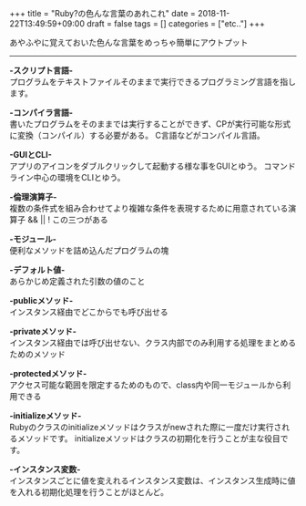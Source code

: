 +++
title = "Ruby?の色んな言葉のあれこれ"
date = 2018-11-22T13:49:59+09:00
draft = false
tags = []
categories = ["etc.."]
+++

あやふやに覚えておいた色んな言葉をめっちゃ簡単にアウトプット

-----------------------------------------------------------

**-スクリプト言語-**<br>プログラムをテキストファイルそのままで実行できるプログラミング言語を指します。

**-コンパイラ言語-**<br>書いたプログラムをそのままでは実行することができず、CPが実行可能な形式に変換（コンパイル）する必要がある。
C言語などがコンパイル言語。

**-GUIとCLI-**<br>アプリのアイコンをダブルクリックして起動する様な事をGUIとゆう。
コマンドライン中心の環境をCLIとゆう。

**-倫理演算子-**<br>複数の条件式を組み合わせてより複雑な条件を表現するために用意されている演算子
&& || ! この三つがある

**-モジュール-**<br>便利なメソッドを詰め込んだプログラムの塊

**-デフォルト値-**<br>あらかじめ定義された引数の値のこと

**-publicメソッド-**<br>インスタンス経由でどこからでも呼び出せる

**-privateメソッド-**<br>インスタンス経由では呼び出せない、クラス内部でのみ利用する処理をまとめるためのメソッド

**-protectedメソッド-**<br>アクセス可能な範囲を限定するためのもので、class内や同一モジュールから利用できる

**-initializeメソッド-**<br>Rubyのクラスのinitializeメソッドはクラスがnewされた際に一度だけ実行されるメソッドです。
initializeメソッドはクラスの初期化を行うことが主な役目です。

**-インスタンス変数-**<br>インスタンスごとに値を変えれるインスタンス変数は、インスタンス生成時に値を入れる初期化処理を行うことがほとんど。
